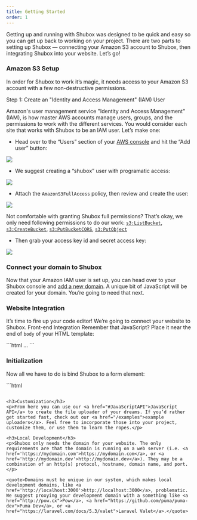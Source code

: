 ```yaml
---
title: Getting Started
order: 1
---
```


<p>Getting up and running with Shubox was designed to be quick and easy so you can get up back to working on your project. There are two parts to setting up Shubox — connecting your Amazon S3 account to Shubox, then integrating Shubox into your website. Let’s go!</p>

<h3 id="setup-amazon">Amazon S3 Setup</h3>

<p>In order for Shubox to work it’s magic, it needs access to your Amazon S3 account with a few non-destructive permissions.</p>

<p>Step 1: Create an "Identity and Access Management" (IAM) User</p>

<p>Amazon's user management service "Identity and Access Management" (IAM), is how master AWS accounts manage users, groups, and the permissions to work with the different services. You would consider each site that works with Shubox to be an IAM user. Let’s make one:</p>

<ul>
  <li>Head over to the “Users” section of your <a href="https://console.aws.amazon.com/iam/home#/users">AWS console</a> and hit the “Add user” button:
  </li>
</ul>
<img src='/assets/1-user-dashboard.png'>

<ul>
  <li>We suggest creating a “shubox” user with programatic access:</li>
</ul>
<img src='/assets/2-add-user.png'>

<ul>
  <li>Attach the <code class='code-inline'>AmazonS3FullAccess</code> policy, then review and create the user:</li>
</ul>
<img src='/assets/3-permissions.png'>

<quote>Not comfortable with granting Shubox full permissions? That’s okay, we only need following permissions to do our work: <a href="http://docs.aws.amazon.com/AmazonS3/latest/API/RESTBucketGET.html"><code class='code-inline'>s3:ListBucket</code></a>,
  <a href="http://docs.aws.amazon.com/AmazonS3/latest/API/RESTBucketPUT.html"><code class='code-inline'>s3:CreateBucket</code></a>, <a href="http://docs.aws.amazon.com/AmazonS3/latest/API/RESTBucketPUTcors.html"><code class='code-inline'>s3:PutBucketCORS</code></a>,
  <a href="http://docs.aws.amazon.com/AmazonS3/latest/API/RESTBucketPUTcors.html"><code class='code-inline'>s3:PutObject</code></a>
</quote>

<ul>
  <li>Then grab your access key id and secret access key:</li>
</ul>
<img src='/assets/4-success.png'>

<h3 id="setup-shubox">Connect your domain to Shubox</h3>
<p>Now that your Amazon IAM user is set up, you can head over to your Shubox console and <a href="https://shubox.io/dashboard/domains/new">add a new domain</a>. A unique bit of JavaScript will be created for your domain. You’re going to need that next.</p>

<h3 id="setup-website">Website Integration</h3>
<p>It’s time to fire up your code editor! We’re going to connect your website to Shubox. Front-end Integration Remember that JavaScript? Place it near the end of <code class='code-inline'>body</code> of your HTML template:</p>
```html
    ...
    <script src="/x/abc12300.js"></script>
  </body>
</html>
```

<h3>Initialization</h3>
<p>Now all we have to do is bind Shubox to a form element:</p>
```html
<script type="text/javascript" charset="utf-8">
  // with no options
  new Shubox("#dragndrop");

  // with custom options
  new Shubox("#dragndrop", { optionKey: 'option value' });
</script>
```

<h3>Customization</h3>
<p>From here you can use our <a href="#JavaScriptAPI">JavaScript API</a> to create the file uploader of your dreams. If you’d rather get started fast, check out our <a href="/examples">example uploaders</a>. Feel free to incorporate those into your project, customize them, or use them to learn the ropes.</p>

<h3>Local Development</h3>
<p>Shubox only needs the domain for your website. The only requirements are that the domain is running on a web server (i.e. <a href='https://mydomain.com'>https://mydomain.com</a>, or <a href='http://mydomain.dev'>http://mydomain.dev</a>). They may be a combination of an http(s) protocol, hostname, domain name, and port. </p>

<quote>Domains must be unique in our system, which makes local development domains, like <a href='http://localhost:3000'>http://localhost:3000</a>, problematic. We suggest proxying your development domain with a something like <a href="http://pow.cx">Pow</a>, <a href="https://github.com/puma/puma-dev">Puma Dev</a>, or <a href="https://laravel.com/docs/5.3/valet">Laravel Valet</a>.</quote>
